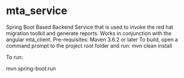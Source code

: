 # mta_service
Spring Boot Based Backend Service that is used to invoke the red hat migration toolkit and generate reports.  Works in conjunction with the angular mta_client.
Pre-requisites:  Maven 3.6.2 or later
To build, open a command prompt to the project root folder and run:
mvn clean install

To run:

mvn spring-boot:run


